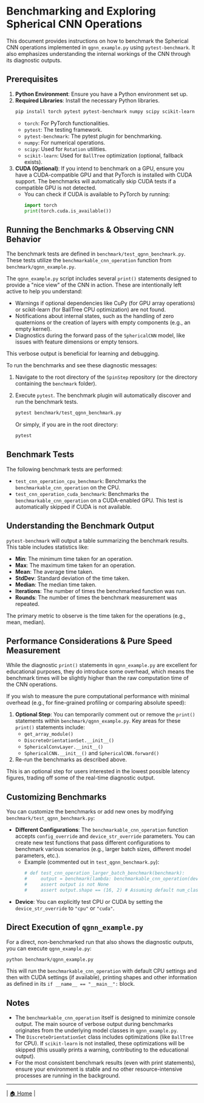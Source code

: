 # Benchmarking and Exploring Spherical CNN Operations

This document provides instructions on how to benchmark the Spherical CNN operations implemented in `qgnn_example.py` using `pytest-benchmark`. It also emphasizes understanding the internal workings of the CNN through its diagnostic outputs.

## Prerequisites

1.  **Python Environment**: Ensure you have a Python environment set up.
2.  **Required Libraries**: Install the necessary Python libraries.
    ```bash
    pip install torch pytest pytest-benchmark numpy scipy scikit-learn
    ```
    *   `torch`: For PyTorch functionalities.
    *   `pytest`: The testing framework.
    *   `pytest-benchmark`: The pytest plugin for benchmarking.
    *   `numpy`: For numerical operations.
    *   `scipy`: Used for `Rotation` utilities.
    *   `scikit-learn`: Used for `BallTree` optimization (optional, fallback exists).
3.  **CUDA (Optional)**: If you intend to benchmark on a GPU, ensure you have a CUDA-compatible GPU and that PyTorch is installed with CUDA support. The benchmarks will automatically skip CUDA tests if a compatible GPU is not detected.
    *   You can check if CUDA is available to PyTorch by running:
        ```python
        import torch
        print(torch.cuda.is_available())
        ```

## Running the Benchmarks & Observing CNN Behavior

The benchmark tests are defined in `benchmark/test_qgnn_benchmark.py`. These tests utilize the `benchmarkable_cnn_operation` function from `benchmark/qgnn_example.py`.

The `qgnn_example.py` script includes several `print()` statements designed to provide a "nice view" of the CNN in action. These are intentionally left active to help you understand:
*   Warnings if optional dependencies like CuPy (for GPU array operations) or scikit-learn (for BallTree CPU optimization) are not found.
*   Notifications about internal states, such as the handling of zero quaternions or the creation of layers with empty components (e.g., an empty kernel).
*   Diagnostics during the forward pass of the `SphericalCNN` model, like issues with feature dimensions or empty tensors.

This verbose output is beneficial for learning and debugging.

To run the benchmarks and see these diagnostic messages:

1.  Navigate to the root directory of the `SpinStep` repository (or the directory containing the `benchmark` folder).
2.  Execute `pytest`. The benchmark plugin will automatically discover and run the benchmark tests.

    ```bash
    pytest benchmark/test_qgnn_benchmark.py
    ```
    Or simply, if you are in the root directory:
    ```bash
    pytest
    ```

## Benchmark Tests

The following benchmark tests are performed:

*   `test_cnn_operation_cpu_benchmark`: Benchmarks the `benchmarkable_cnn_operation` on the CPU.
*   `test_cnn_operation_cuda_benchmark`: Benchmarks the `benchmarkable_cnn_operation` on a CUDA-enabled GPU. This test is automatically skipped if CUDA is not available.

## Understanding the Benchmark Output

`pytest-benchmark` will output a table summarizing the benchmark results. This table includes statistics like:

*   **Min**: The minimum time taken for an operation.
*   **Max**: The maximum time taken for an operation.
*   **Mean**: The average time taken.
*   **StdDev**: Standard deviation of the time taken.
*   **Median**: The median time taken.
*   **Iterations**: The number of times the benchmarked function was run.
*   **Rounds**: The number of times the benchmark measurement was repeated.

The primary metric to observe is the time taken for the operations (e.g., mean, median).

## Performance Considerations & Pure Speed Measurement

While the diagnostic `print()` statements in `qgnn_example.py` are excellent for educational purposes, they do introduce some overhead, which means the benchmark times will be slightly higher than the raw computation time of the CNN operations.

If you wish to measure the pure computational performance with minimal overhead (e.g., for fine-grained profiling or comparing absolute speed):

1.  **Optional Step**: You can temporarily comment out or remove the `print()` statements within `benchmark/qgnn_example.py`.
    Key areas for these `print()` statements include:
    *   `get_array_module()`
    *   `DiscreteOrientationSet.__init__()`
    *   `SphericalConvLayer.__init__()`
    *   `SphericalCNN.__init__()` and `SphericalCNN.forward()`
2.  Re-run the benchmarks as described above.

This is an optional step for users interested in the lowest possible latency figures, trading off some of the real-time diagnostic output.

## Customizing Benchmarks

You can customize the benchmarks or add new ones by modifying `benchmark/test_qgnn_benchmark.py`:

*   **Different Configurations**: The `benchmarkable_cnn_operation` function accepts `config_override` and `device_str_override` parameters. You can create new test functions that pass different configurations to benchmark various scenarios (e.g., larger batch sizes, different model parameters, etc.).
    *   Example (commented out in `test_qgnn_benchmark.py`):
        ```python
        # def test_cnn_operation_larger_batch_benchmark(benchmark):
        #     output = benchmark(lambda: benchmarkable_cnn_operation(device_str_override="cpu", batch_size_override=16))
        #     assert output is not None
        #     assert output.shape == (16, 2) # Assuming default num_classes=2
        ```
*   **Device**: You can explicitly test CPU or CUDA by setting the `device_str_override` to `"cpu"` or `"cuda"`.

## Direct Execution of `qgnn_example.py`

For a direct, non-benchmarked run that also shows the diagnostic outputs, you can execute `qgnn_example.py`:

```bash
python benchmark/qgnn_example.py
```
This will run the `benchmarkable_cnn_operation` with default CPU settings and then with CUDA settings (if available), printing shapes and other information as defined in its `if __name__ == "__main__":` block.

## Notes

*   The `benchmarkable_cnn_operation` itself is designed to minimize console output. The main source of verbose output during benchmarks originates from the underlying model classes in `qgnn_example.py`.
*   The `DiscreteOrientationSet` class includes optimizations (like `BallTree` for CPU). If `scikit-learn` is not installed, these optimizations will be skipped (this usually prints a warning, contributing to the educational output).
*   For the most consistent benchmark results (even with print statements), ensure your environment is stable and no other resource-intensive processes are running in the background.

---
| [🏠 Home](index.md) |
